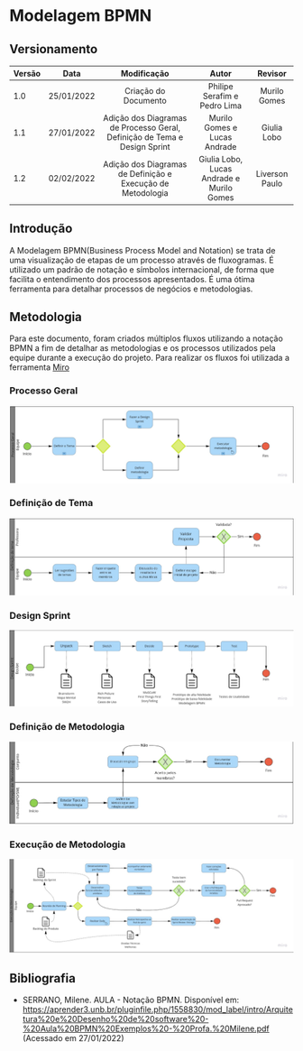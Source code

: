 # Modelagem BPMN

## Versionamento

| Versão | Data       | Modificação          | Autor                        |Revisor|
| ------ | :--------: | :------------------: | :--------------------------: | :---: |
| 1.0    | 25/01/2022 | Criação do Documento | Philipe Serafim e Pedro Lima | Murilo Gomes |
| 1.1    | 27/01/2022 | Adição dos Diagramas de Processo Geral, Definição de Tema e Design Sprint | Murilo Gomes e Lucas Andrade | Giulia Lobo |
| 1.2    | 02/02/2022 | Adição dos Diagramas de Definição e Execução de Metodologia | Giulia Lobo, Lucas Andrade e Murilo Gomes | Liverson Paulo |

## Introdução

A Modelagem BPMN(Business Process Model and Notation) se trata de uma visualização de etapas de um processo através de fluxogramas. É utilizado um padrão de notação e símbolos internacional, de forma que facilita o entendimento dos processos apresentados. É uma ótima ferramenta para detalhar processos de negócios e metodologias.

## Metodologia

Para este documento, foram criados múltiplos fluxos utilizando a notação BPMN a fim de detalhar as metodologias e os processos utilizados pela equipe durante a execução do projeto. Para realizar os fluxos foi utilizada a ferramenta [Miro](http://miro.com/app/dashboard/)

### Processo Geral

![Processo Geral](../../assets/images/bpmnProcessoGeral.jpg)

### Definição de Tema

![Definição de Tema](../../assets/images/bpmnDefinicaoTema.jpg)

### Design Sprint

![Design Sprint](../../assets/images/bpmnDesignSprint.jpg)

### Definição de Metodologia

![Definição de Metodologia](../../assets/images/bpmnDefinicaoMetodologia.jpg)

### Execução de Metodologia

![Execução de Metodologia](../../assets/images/bpmnExecucaoMetodologia.jpg)
## Bibliografia

* SERRANO, Milene. AULA - Notação BPMN. Disponível em: https://aprender3.unb.br/pluginfile.php/1558830/mod_label/intro/Arquitetura%20e%20Desenho%20de%20software%20-%20Aula%20BPMN%20Exemplos%20-%20Profa.%20Milene.pdf (Acessado em 27/01/2022)